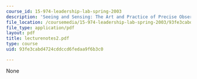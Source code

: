 ```yaml
---
course_id: 15-974-leadership-lab-spring-2003
description: 'Seeing and Sensing: The Art and Practice of Precise Observation'
file_location: /coursemedia/15-974-leadership-lab-spring-2003/93fe3cabd4724cddccd6fedaa9f6b3c0_lecturenotes2.pdf
file_type: application/pdf
layout: pdf
title: lecturenotes2.pdf
type: course
uid: 93fe3cabd4724cddccd6fedaa9f6b3c0

---
```

None